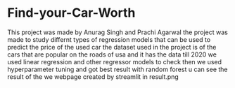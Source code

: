 # Find-your-Car-Worth
This project was made by Anurag Singh and Prachi Agarwal the project was made to study differnt types of regression models that can be used to predict the price of the used car the dataset used in the project is of the cars that are popular on the roads of usa and it has the data till 2020 
we used linear regression and other regressor models to check then we used hyperparameter tuning and got best result with random forest
u can see the result of the we webpage created by streamlit in result.png
